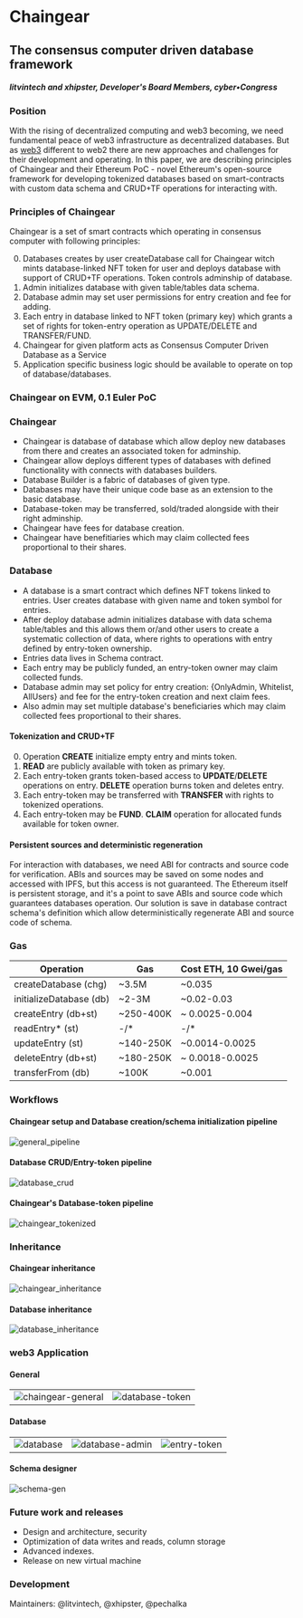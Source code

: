 # Chaingear

## The consensus computer driven database framework
##### litvintech and xhipster, Developer's Board Members, cyber•Congress

### Position
With the rising of decentralized computing and web3 becoming, we need fundamental peace of web3 infrastructure as decentralized databases. But as [web3](https://ipfs.io/ipfs/QmTptPmvDZ2xSwAPWTF5U1UM7uLbwWqkShHd8fDMKhnaro) different to web2 there are new approaches and challenges for their development and operating. 
In this paper, we are describing principles of Chaingear and their Ethereum PoC - novel Ethereum's open-source framework for developing tokenized databases based on smart-contracts with custom data schema and CRUD+TF operations for interacting with.

### Principles of Chaingear

Chaingear is a set of smart contracts which operating in consensus computer with following principles:

0. Databases creates by user createDatabase call for Chaingear witch mints database-linked NFT token for user and deploys database with support of CRUD+TF operations. Token controls adminship of database.
1. Admin initializes database with given table/tables data schema.
2. Database admin may set user permissions for entry creation and fee for adding.
3. Each entry in database linked to NFT token (primary key) which grants a set of rights for token-entry operation as UPDATE/DELETE and TRANSFER/FUND. 
4. Chaingear for given platform acts as Consensus Computer Driven Database as a Service
5. Application specific business logic should be available to operate on top of database/databases.


### Chaingear on EVM, 0.1 Euler PoC

### Chaingear
- Chaingear is database of database which allow deploy new databases from there and creates an associated token for adminship.
- Chaingear allow deploys different types of databases with defined functionality with connects with databases builders.
- Database Builder is a fabric of databases of given type.
- Databases may have their unique code base as an extension to the basic database.
- Database-token may be transferred, sold/traded alongside with their right adminship.
- Chaingear have fees for database creation.
- Chaingear have benefitiaries which may claim collected fees proportional to their shares.

### Database
- A database is a smart contract which defines NFT tokens linked to entries. User creates database with given name and token symbol for entries.
- After deploy database admin initializes database with data schema table/tables and this allows them or/and other users to create a systematic collection of data, where rights to operations with entry defined by entry-token ownership. 
- Entries data lives in Schema contract.
- Each entry may be publicly funded, an entry-token owner may claim collected funds.
- Database admin may set policy for entry creation: {OnlyAdmin, Whitelist, AllUsers} and fee for the entry-token creation and next claim fees.
- Also admin may set multiple database's beneficiaries which may claim collected fees proportional to their shares.

#### Tokenization and CRUD+TF
0. Operation **CREATE** initialize empty entry and mints token.
1. **READ** are publicly available with token as primary key.
2. Each entry-token grants token-based access to **UPDATE**/**DELETE** operations on entry. **DELETE** operation burns token and deletes entry.
3. Each entry-token may be transferred with **TRANSFER** with rights to tokenized operations.
4. Each entry-token may be **FUND**. **CLAIM** operation for allocated funds available for token owner.

#### Persistent sources and deterministic regeneration
For interaction with databases, we need ABI for contracts and source code for verification. ABIs and sources may be saved on some nodes and accessed with IPFS, but this access is not guaranteed. The Ethereum itself is persistent storage, and it's a point to save ABIs and source code which guarantees databases operation.
Our solution is save in database contract schema's definition which allow deterministically regenerate ABI and source code of schema.

### Gas
| Operation          | Gas | Cost ETH, 10 Gwei/gas |
|--------------------|-----|---------------|
| createDatabase (chg)|~3.5M|~0.035|
| initializeDatabase (db)|~2-3M|~0.02-0.03|
| createEntry (db+st)|~250-400K|~ 0.0025-0.004|
| readEntry* (st)|-/*|-/*|
| updateEntry (st)|~140-250K|~0.0014-0.0025|
| deleteEntry (db+st)|~180-250K|~ 0.0018-0.0025|
| transferFrom (db)|~100K|~0.001|

### Workflows
#### Chaingear setup and Database creation/schema initialization pipeline
![general_pipeline](./docs/mermaid/pipelines-general_pipeline.svg)

#### Database CRUD/Entry-token pipeline
![database_crud](./docs/mermaid/pipelines-database_crud.svg)

#### Chaingear's Database-token pipeline
![chaingear_tokenized](./docs/mermaid/pipelines-chaingear_tokenized.svg)

### Inheritance
#### Chaingear inheritance 
![chaingear_inheritance](./docs/mermaid/contracts-chaingear_inheritance.svg)

#### Database inheritance
![database_inheritance](./docs/mermaid/contracts-database_inheritance.svg)

### web3 Application
#### General
| | |
|-|-|
|![chaingear-general](./docs/app/chaingear.png)|![database-token](./docs/app/database-token.png)|

#### Database
| | | |
|-|-|-|
|![database](./docs/app/database.png)|![database-admin](./docs/app/database-admin.png)|![entry-token](./docs/app/entry-token.png)|

#### Schema designer
![schema-gen](./docs/app/schema-gen.png)

### Future work and releases
- Design and architecture, security
- Optimization of data writes and reads, column storage
- Advanced indexes.
- Release on new virtual machine

### Development
Maintainers: @litvintech, @xhipster, @pechalka